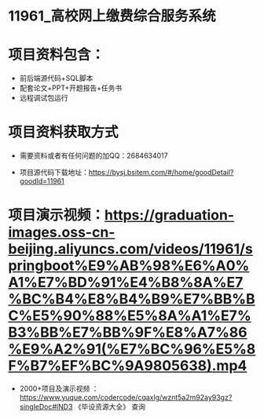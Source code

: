  #  11961_高校网上缴费综合服务系统
 
 #  项目资料包含：
 *  前后端源代码+SQL脚本
 *  配套论文+PPT+开题报告+任务书
 *  远程调试包运行

 #  项目资料获取方式
 *  需要资料或者有任何问题的加QQ：2684634017

 *  项目源代码下载地址：https://bysj.bsitem.com/#/home/goodDetail?goodId=11961
   
 #  项目演示视频：https://graduation-images.oss-cn-beijing.aliyuncs.com/videos/11961/springboot%E9%AB%98%E6%A0%A1%E7%BD%91%E4%B8%8A%E7%BC%B4%E8%B4%B9%E7%BB%BC%E5%90%88%E5%8A%A1%E7%B3%BB%E7%BB%9F%E8%A7%86%E9%A2%91(%E7%BC%96%E5%8F%B7%EF%BC%9A9805638).mp4
          
 *  2000+项目及演示视频 ：https://www.yuque.com/codercode/cqaxlg/wznt5a2m92ay93gz?singleDoc#lND3 《毕设资源大全》
   查询
